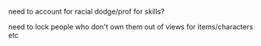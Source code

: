 need to account for racial dodge/prof for skills?


need to lock people who don't own them out of views for items/characters etc

